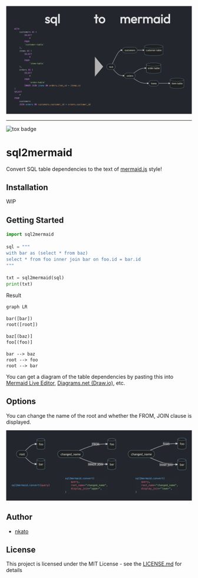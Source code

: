 <img src="https://raw.githubusercontent.com/nkato/sql2mermaid/main/img/top-image.png" width="1200px">

---

![tox badge](https://github.com/nkato/sql2mermaid/actions/workflows/python-tox.yml/badge.svg?event=push)

# sql2mermaid

Convert SQL table dependencies to the text of [mermaid.js](https://mermaid.js.org/) style!

## Installation

WIP

## Getting Started

```python
import sql2mermaid

sql = """
with bar as (select * from baz)
select * from foo inner join bar on foo.id = bar.id
"""

txt = sql2mermaid(sql)
print(txt)
```

Result

```
graph LR

bar([bar])
root([root])

baz[(baz)]
foo[(foo)]

bar --> baz
root --> foo
root --> bar
```

You can get a diagram of the table dependencies by pasting this into [Mermaid Live Editor](https://mermaid.live/), [Diagrams.net (Draw.io)](https://www.draw.io/), etc.

## Options

You can change the name of the root and whether the FROM, JOIN clause is displayed.

<img src="https://raw.githubusercontent.com/nkato/sql2mermaid/main/img/option-example.png" width="1200px">

## Author

- [nkato](https://github.com/nkato)

## License

This project is licensed under the MIT License - see the [LICENSE.md](LICENSE.md) for details
